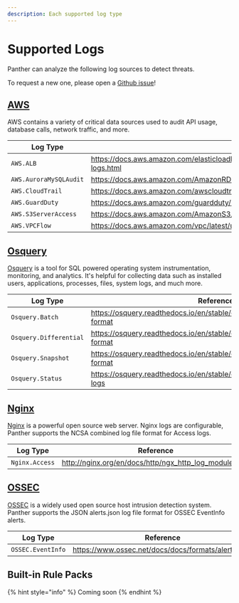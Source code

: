 ```yaml
---
description: Each supported log type
---
```


# Supported Logs

Panther can analyze the following log sources to detect threats.

To request a new one, please open a [Github issue](https://github.com/panther-labs/panther/issues)!

## [AWS](https://github.com/panther-labs/panther/tree/master/internal/log_analysis/log_processor/parsers/awslogs)

AWS contains a variety of critical data sources used to audit API usage, database calls, network traffic, and more.

| Log Type               | Reference                                                                                          |
| ---------------------- | -------------------------------------------------------------------------------------------------- |
| `AWS.ALB`              | https://docs.aws.amazon.com/elasticloadbalancing/latest/application/load-balancer-access-logs.html |
| `AWS.AuroraMySQLAudit` | https://docs.aws.amazon.com/AmazonRDS/latest/AuroraUserGuide/AuroraMySQL.Auditing.html             |
| `AWS.CloudTrail`       | https://docs.aws.amazon.com/awscloudtrail/latest/userguide/cloudtrail-event-reference.html         |
| `AWS.GuardDuty`        | https://docs.aws.amazon.com/guardduty/latest/ug/guardduty_finding-format.html                      |
| `AWS.S3ServerAccess`   | https://docs.aws.amazon.com/AmazonS3/latest/dev/LogFormat.html                                     |
| `AWS.VPCFlow`          | https://docs.aws.amazon.com/vpc/latest/userguide/flow-logs-records-examples.html                   |

## [Osquery](https://github.com/panther-labs/panther/tree/master/internal/log_analysis/log_processor/parsers/osquerylogs)

[Osquery](https://github.com/osquery/osquery) is a tool for SQL powered operating system instrumentation, monitoring, and analytics. It's helpful for collecting data such as installed users, applications, processes, files, system logs, and much more.

| Log Type               | Reference                                                                    |
| ---------------------- | ---------------------------------------------------------------------------- |
| `Osquery.Batch`        | https://osquery.readthedocs.io/en/stable/deployment/logging/#batch-format    |
| `Osquery.Differential` | https://osquery.readthedocs.io/en/stable/deployment/logging/#event-format    |
| `Osquery.Snapshot`     | https://osquery.readthedocs.io/en/stable/deployment/logging/#snapshot-format |
| `Osquery.Status`       | https://osquery.readthedocs.io/en/stable/deployment/logging/#status-logs     |

## [Nginx](https://github.com/panther-labs/panther/tree/master/internal/log_analysis/log_processor/parsers/nginxlogs)

[Nginx](https://www.nginx.com/) is a powerful open source web server. Nginx logs are configurable, Panther supports the NCSA combined log file format for Access logs.

| Log Type       | Reference                                              |
| -------------- | ------------------------------------------------------ |
| `Nginx.Access` | http://nginx.org/en/docs/http/ngx_http_log_module.html |

## [OSSEC](https://github.com/panther-labs/panther/tree/master/internal/log_analysis/log_processor/parsers/osseclogs)

[OSSEC](https://www.ossec.net/) is a widely used open source host intrusion detection system. Panther supports the JSON alerts.json log file format for OSSEC EventInfo alerts.

| Log Type          | Reference                                              |
| ----------------- | ------------------------------------------------------ |
| `OSSEC.EventInfo` | https://www.ossec.net/docs/docs/formats/alerts.html    |

## Built-in Rule Packs

{% hint style="info" %}
Coming soon
{% endhint %}
